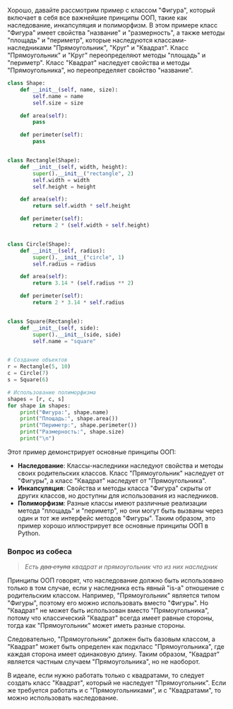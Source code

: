 Хорошо, давайте рассмотрим пример с классом "Фигура", который включает в себя все важнейшие принципы ООП, такие как наследование, инкапсуляция и полиморфизм. В этом примере класс "Фигура" имеет свойства "название" и "размерность", а также методы "площадь" и "периметр", которые наследуются классами-наследниками "Прямоугольник", "Круг" и "Квадрат". Класс "Прямоугольник" и "Круг" переопределяют методы "площадь" и "периметр". Класс "Квадрат" наследует свойства и методы "Прямоугольника", но переопределяет свойство "название".

```py
class Shape:
    def __init__(self, name, size):
        self.name = name
        self.size = size

    def area(self):
        pass

    def perimeter(self):
        pass


class Rectangle(Shape):
    def __init__(self, width, height):
        super().__init__("rectangle", 2)
        self.width = width
        self.height = height

    def area(self):
        return self.width * self.height

    def perimeter(self):
        return 2 * (self.width + self.height)


class Circle(Shape):
    def __init__(self, radius):
        super().__init__("circle", 1)
        self.radius = radius

    def area(self):
        return 3.14 * (self.radius ** 2)

    def perimeter(self):
        return 2 * 3.14 * self.radius


class Square(Rectangle):
    def __init__(self, side):
        super().__init__(side, side)
        self.name = "square"


# Создание объектов
r = Rectangle(5, 10)
c = Circle(7)
s = Square(6)

# Использование полиморфизма
shapes = [r, c, s]
for shape in shapes:
    print("Фигура:", shape.name)
    print("Площадь:", shape.area())
    print("Периметр:", shape.perimeter())
    print("Размерность:", shape.size)
    print("\n")
```

Этот пример демонстрирует основные принципы ООП:

- **Наследование**: Классы-наследники наследуют свойства и методы своих родительских классов. Класс "Прямоугольник" наследует от "Фигуры", а класс "Квадрат" наследует от "Прямоугольника".
- **Инкапсуляция**: Свойства и методы класса "Фигура" скрыты от других классов, но доступны для использования из наследников.
- **Полиморфизм**: Разные классы имеют различные реализации метода "площадь" и "периметр", но они могут быть вызваны через один и тот же интерфейс методов "Фигуры". Таким образом, это пример хорошо иллюстрирует все основные принципы ООП в Python.

### Вопрос из собеса
>*Есть ~~два стула~~ квадрат и прямоугольник что из них наследник*

Принципы ООП говорят, что наследование должно быть использовано только в том случае, если у наследника есть явный "is-a" отношение с родительским классом. Например, "Прямоугольник" является типом "Фигуры", поэтому его можно использовать вместо "Фигуры". Но "Квадрат" не может быть использован вместо "Прямоугольника", потому что классический "Квадрат" всегда имеет равные стороны, тогда как "Прямоугольник" может иметь разные стороны.

Следовательно, "Прямоугольник" должен быть базовым классом, а "Квадрат" может быть определен как подкласс "Прямоугольника", где каждая сторона имеет одинаковую длину. Таким образом, "Квадрат" является частным случаем "Прямоугольника", но не наоборот.

В идеале, если нужно работать только с квадратами, то следует создать класс "Квадрат", который не наследует "Прямоугольник". Если же требуется работать и с "Прямоугольниками", и с "Квадратами", то можно использовать наследование.

